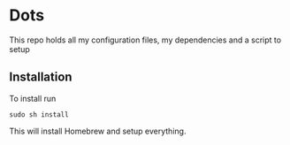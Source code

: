 # Dots
This repo holds all my configuration files, my dependencies and a script to
setup

## Installation
To install run
```
sudo sh install
```
This will install Homebrew and setup everything.
